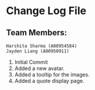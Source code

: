 # Change Log File

## Team Members: 
    Harshita Sharma (A00954584) 
    Jayden Liang (A00950911)

1. Initial Commit
2. Added a new avatar.
3. Added a tooltip for the images.
4. Added a quote display page.
